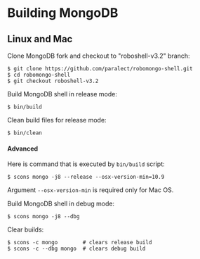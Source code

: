Building MongoDB 
================

Linux and Mac
-------------

Clone MongoDB fork and checkout to "roboshell-v3.2" branch:

    $ git clone https://github.com/paralect/robomongo-shell.git
    $ cd robomongo-shell
    $ git checkout roboshell-v3.2
    
Build MongoDB shell in release mode:

    $ bin/build

Clean build files for release mode:

    $ bin/clean
    
#### Advanced

Here is command that is executed by `bin/build` script:

    $ scons mongo -j8 --release --osx-version-min=10.9
    
Argument `--osx-version-min` is required only for Mac OS.
    
Build MongoDB shell in debug mode:

    $ scons mongo -j8 --dbg

Clear builds:

    $ scons -c mongo        # clears release build
    $ scons -c --dbg mongo  # clears debug build
